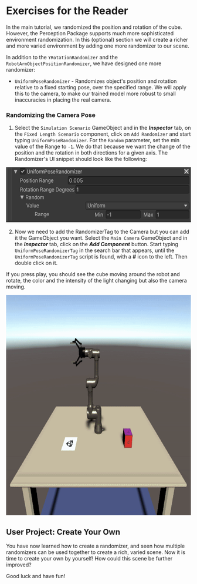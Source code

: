 # Exercises for the Reader

In the main tutorial, we randomized the position and rotation of the cube. However, the Perception Package supports much more sophisticated environment randomization. In this (optional) section we will create a richer and more varied environment by adding one more randomizer to our scene.

In addition to the `YRotationRandomizer` and the `RobotArmObjectPositionRandomizer`, we have designed one more randomizer: 
* `UniformPoseRandomizer` - Randomizes object's position and rotation relative to a fixed starting pose, over the specified range. We will apply this to the camera, to make our trained model more robust to small inaccuracies in placing the real camera.

### Randomizing the Camera Pose

1. Select the `Simulation Scenario` GameObject and in the _**Inspector**_ tab, on the `Fixed Length Scenario` component, click on `Add Randomizer` and start typing `UniformPoseRandomizer`. For the `Random` parameter, set the min value of the Range to `-1`. We do that because we want the change of the position and the rotation in both directions for a given axis. The Randomizer's UI snippet should look like the following: 

<p align="center">
<img src="Images/5_uniform_pose_randomizer_settings.png" height=150/>
</p>

2. Now we need to add the RandomizerTag to the Camera but you can add it the GameObject you want. Select the `Main Camera` GameObject and in the _**Inspector**_ tab, click on the _**Add Component**_ button. Start typing `UniformPoseRandomizerTag` in the search bar that appears, until the `UniformPoseRandomizerTag` script is found, with a **#** icon to the left. Then double click on it.

If you press play, you should see the cube moving around the robot and rotate, the color and the intensity of the light changing but also the camera moving.

<p align="center">
<img src="Gifs/5_camera_randomizer.gif" height=600/>
</p>


## User Project: Create Your Own

You have now learned how to create a randomizer, and seen how multiple randomizers can be used together to create a rich, varied scene. Now it is time to create your own by yourself! How could this scene be further improved?

Good luck and have fun! 
